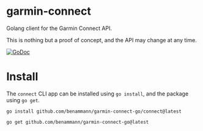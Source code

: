 # garmin-connect

Golang client for the Garmin Connect API.

This is nothing but a proof of concept, and the API may change at any time.

[![GoDoc][1]][2]

[1]: https://godoc.org/github.com/benammann/garmin-connect-go?status.svg
[2]: https://godoc.org/github.com/benammann/garmin-connect-go

# Install

The `connect` CLI app can be installed using `go install`, and the package using `go get`.

```
go install github.com/benammann/garmin-connect-go/connect@latest
```

```
go get github.com/benammann/garmin-connect-go@latest
```
